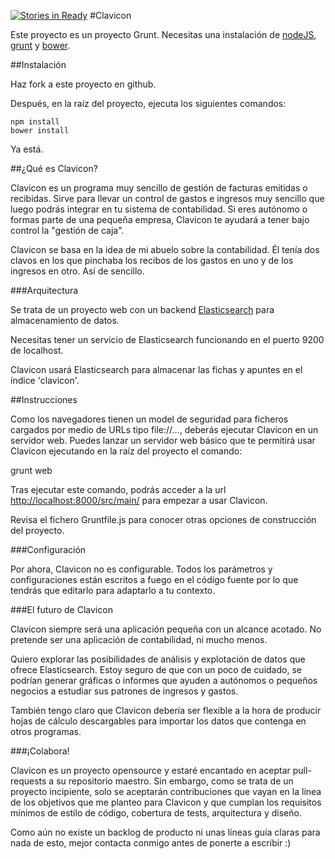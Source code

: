 [![Stories in Ready](https://badge.waffle.io/ggalmazor/clavicon.png?label=ready&title=Ready)](https://waffle.io/ggalmazor/clavicon)
#Clavicon

Este proyecto es un proyecto Grunt. Necesitas una instalación de [nodeJS](http://nodejs.org/), [grunt](http://gruntjs.com/) y
[bower](https://github.com/bower/bower).

##Instalación

Haz fork a este proyecto en github.

Después, en la raíz del proyecto, ejecuta los siguientes comandos:

	npm install
	bower install

Ya está.

##¿Qué es Clavicon?

Clavicon es un programa muy sencillo de gestión de facturas emitidas o recibidas. Sirve para llevar un control de gastos
e ingresos muy sencillo que luego podrás integrar en tu sistema de contabilidad. Si eres autónomo o formas parte de una
pequeña empresa, Clavicon te ayudará a tener bajo control la "gestión de caja".

Clavicon se basa en la idea de mi abuelo sobre la contabilidad. Él tenía dos clavos en los que pinchaba los recibos de
los gastos en uno y de los ingresos en otro. Así de sencillo.

###Arquitectura

Se trata de un proyecto web con un backend [Elasticsearch](http://elasticsearch.org) para almacenamiento de datos.

Necesitas tener un servicio de Elasticsearch funcionando en el puerto 9200 de localhost.

Clavicon usará Elasticsearch para almacenar las fichas y apuntes en el índice 'clavicon'.

##Instrucciones

Como los navegadores tienen un model de seguridad para ficheros cargados por medio de URLs tipo file://..., deberás
ejecutar Clavicon en un servidor web. Puedes lanzar un servidor web básico que te permitirá usar Clavicon ejecutando en
la raíz del proyecto el comando:

  grunt web

Tras ejecutar este comando, podrás acceder a la url [http://localhost:8000/src/main/](http://localhost:8000/src/main/)
para empezar a usar Clavicon.

Revisa el fichero Gruntfile.js para conocer otras opciones de construcción del proyecto.

###Configuración

Por ahora, Clavicon no es configurable. Todos los parámetros y configuraciones están escritos a fuego en el código
fuente por lo que tendrás que editarlo para adaptarlo a tu contexto.

###El futuro de Clavicon

Clavicon siempre será una aplicación pequeña con un alcance acotado. No pretende ser una aplicación de contabilidad, ni
mucho menos.

Quiero explorar las posibilidades de análisis y explotación de datos que ofrece Elasticsearch. Estoy seguro de que con
un poco de cuidado, se podrían generar gráficas o informes que ayuden a autónomos o pequeños negocios a estudiar sus
patrones de ingresos y gastos.

También tengo claro que Clavicon debería ser flexible a la hora de producir hojas de cálculo descargables para importar
los datos que contenga en otros programas.

###¡Colabora!

Clavicon es un proyecto opensource y estaré encantado en aceptar pull-requests a su repositorio maestro. Sin embargo,
como se trata de un proyecto incipiente, solo se aceptarán contribuciones que vayan en la línea de los objetivos que me
planteo para Clavicon y que cumplan los requisitos mínimos de estilo de código, cobertura de tests, arquitectura y
diseño.

Como aún no existe un backlog de producto ni unas líneas guía claras para nada de esto, mejor contacta conmigo antes de
ponerte a escribir :)